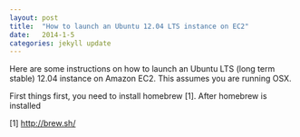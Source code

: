 ```yaml
---
layout: post
title:  "How to launch an Ubuntu 12.04 LTS instance on EC2"
date:   2014-1-5
categories: jekyll update
---
```


Here are some instructions on how to launch an Ubuntu LTS (long term stable) 12.04 instance on Amazon EC2.
This assumes you are running OSX.

First things first, you need to install homebrew [1]. After homebrew is installed


[1] http://brew.sh/

